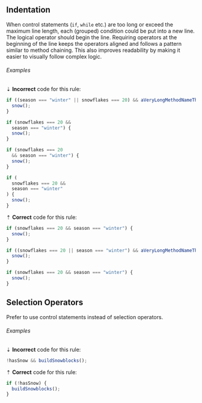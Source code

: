 <!--lint disable no-duplicate-headings-->

## Indentation

When control statements (`if`, `while` etc.) are too long or exceed the maximum line length, each (grouped) condition could be put into a new line. The logical operator should begin the line. Requiring operators at the beginning of the line keeps the operators aligned and follows a pattern similar to method chaining. This also improves readability by making it easier to visually follow complex logic.

###### Examples

⇣ **Incorrect** code for this rule:

<!--lint disable no-missing-blank-lines-->
<!-- prettier-ignore -->
```js
if ((season === "winter" || snowflakes === 20) && aVeryLongMethodNameThatExceedsTheLineLength() && anotherLongNamedMethod()) {
  snow();
}
```

<!-- prettier-ignore -->
```js
if (snowflakes === 20 &&
  season === "winter") {
  snow();
}
```

<!-- prettier-ignore -->
```js
if (snowflakes === 20
  && season === "winter") {
  snow();
}
```

<!-- prettier-ignore -->
```js
if (
  snowflakes === 20 &&
  season === "winter"
) {
  snow();
}
```

<!--lint enable no-missing-blank-lines-->

⇡ **Correct** code for this rule:

```js
if (snowflakes === 20 && season === "winter") {
  snow();
}
```

```js
if ((snowflakes === 20 || season === "winter") && aVeryLongMethodNameThatExceedsTheLineLength() && anotherLongNamedMethod()) {
  snow();
}
```

```js
if (snowflakes === 20 && season === "winter") {
  snow();
}
```

## Selection Operators

Prefer to use control statements instead of selection operators.

###### Examples

⇣ **Incorrect** code for this rule:

```js
!hasSnow && buildSnowblocks();
```

⇡ **Correct** code for this rule:

```js
if (!hasSnow) {
  buildSnowblocks();
}
```
